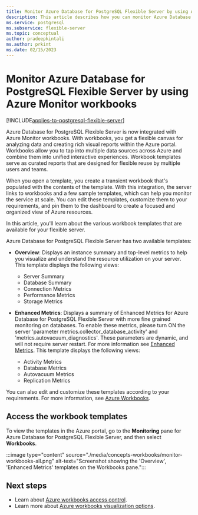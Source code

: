 ```yaml
---
title: Monitor Azure Database for PostgreSQL Flexible Server by using Azure Monitor workbooks
description: This article describes how you can monitor Azure Database for PostgreSQL Flexible Server by using Azure Monitor workbooks.
ms.service: postgresql
ms.subservice: flexible-server
ms.topic: conceptual
author: pradeepkintali
ms.author: prkint
ms.date: 02/15/2023
---
```

# Monitor Azure Database for PostgreSQL Flexible Server by using Azure Monitor workbooks

[!INCLUDE[applies-to-postgresql-flexible-server](../includes/applies-to-postgresql-flexible-server.md)]

Azure Database for PostgreSQL Flexible Server is now integrated with Azure Monitor workbooks. With workbooks, you get a flexible canvas for analyzing data and creating rich visual reports within the Azure portal. Workbooks allow you to tap into multiple data sources across Azure and combine them into unified interactive experiences. Workbook templates serve as curated reports that are designed for flexible reuse by multiple users and teams. 

When you open a template, you create a transient workbook that's populated with the contents of the template. With this integration, the server links to workbooks and a few sample templates, which can help you monitor the service at scale. You can edit these templates, customize them to your requirements, and pin them to the dashboard to create a focused and organized view of Azure resources.
 
In this article, you'll learn about the various workbook templates that are available for your flexible server.

Azure Database for PostgreSQL Flexible Server has two available templates:
 
- **Overview**: Displays an instance summary and top-level metrics to help you visualize and understand the resource utilization on your server. This template displays the following views:

    * Server Summary 
    * Database Summary
    * Connection Metrics 
    * Performance Metrics 
    * Storage Metrics 

* **Enhanced Metrics**: Displays a summary of Enhanced Metrics for Azure Database for PostgreSQL Flexible Server with more fine grained monitoring on databases. To enable these metrics, please turn ON the server 'parameter metrics.collector_database_activity' and 'metrics.autovacuum_diagnostics'. These parameters are dynamic, and will not require server restart. For more information see [Enhanced Metrics](./concepts-monitoring.md#enhanced-metrics). This template displays the following views:

    * Activity Metrics
    * Database Metrics
    * Autovacuum Metrics
    * Replication Metrics


You can also edit and customize these templates according to your requirements. For more information, see [Azure Workbooks](../../azure-monitor/visualize/workbooks-overview.md).

 ## Access the workbook templates

To view the templates in the Azure portal, go to the **Monitoring** pane for Azure Database for PostgreSQL Flexible Server, and then select **Workbooks**.

:::image type="content" source="./media/concepts-workbooks/monitor-workbooks-all.png" alt-text="Screenshot showing the 'Overview', 'Enhanced Metrics' templates on the Workbooks pane.":::


## Next steps
- Learn about [Azure workbooks access control](../../azure-monitor/visualize/workbooks-overview.md#access-control).
- Learn more about [Azure workbooks visualization options](../../azure-monitor/visualize/workbooks-visualizations.md). 
